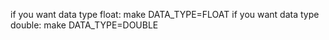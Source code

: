 if you want data type float: make DATA_TYPE=FLOAT
if you want data type double: make DATA_TYPE=DOUBLE
